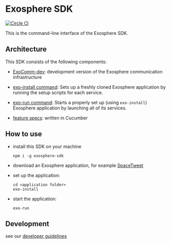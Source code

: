 # Exosphere SDK
[![Circle CI](https://circleci.com/gh/Originate/exosphere-cli-run.svg?style=shield&circle-token=fc8148ed828cc81e6ca44920672af8f773106795)](https://circleci.com/gh/Originate/exosphere-cli-run)

This is the command-line interface of the Exosphere SDK.


## Architecture

This SDK consists of the following components:

* [ExoComm-dev](https://github.com/Originate/exocomm-dev):
  development version of the Exosphere communication infrastructure

* [exo-install command](commands/install):
  Sets up a freshly cloned Exosphere application
  by running the setup scripts for each service.

* [exo-run command](commands/run):
  Starts a properly set up (using `exo-install`) Exosphere application
  by launching all of its services.

* [feature specs](features): written in Cucumber


## How to use

* install this SDK on your machine

  ```
  npm i -g exosphere-sdk
  ```

* download an Exosphere application, for example
  [SpaceTweet](https://github.com/Originate/exosphere--example-app--space-tweet)

* set up the application:

  ```
  cd <application folder>
  exo-install
  ```

* start the application:

  ```
  exo-run
  ```


## Development

see our [developer guidelines](CONTRIBUTING.md)
